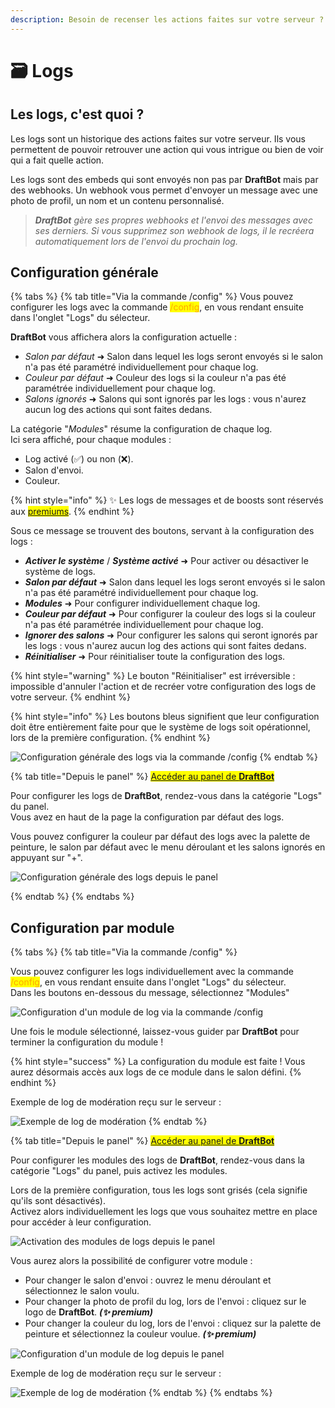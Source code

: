 ```yaml
---
description: Besoin de recenser les actions faites sur votre serveur ? Les logs sont là pour vous !
---
```


# 🗃 Logs

## Les logs, c'est quoi ?

Les logs sont un historique des actions faites sur votre serveur. Ils vous permettent de pouvoir retrouver une action qui vous intrigue ou bien de voir qui a fait quelle action.

Les logs sont des embeds qui sont envoyés non pas par **DraftBot** mais par des webhooks. Un webhook vous permet d'envoyer un message avec une photo de profil, un nom et un contenu personnalisé.
> ***DraftBot** gère ses propres webhooks et l'envoi des messages avec ses derniers. Si vous supprimez son webhook de logs, il le recréera automatiquement lors de l'envoi du prochain log.*

## Configuration générale

{% tabs %}
{% tab title="Via la commande /config" %}
Vous pouvez configurer les logs avec la commande <mark style="color:orange;">/config</mark>, en vous rendant ensuite dans l'onglet "Logs" du sélecteur.


**DraftBot** vous affichera alors la configuration actuelle :
* *Salon par défaut* ➜ Salon dans lequel les logs seront envoyés si le salon n'a pas été paramétré individuellement pour chaque log.
* *Couleur par défaut* ➜ Couleur des logs si la couleur n'a pas été paramétrée individuellement pour chaque log.
* *Salons ignorés* ➜ Salons qui sont ignorés par les logs : vous n'aurez aucun log des actions qui sont faites dedans.


La catégorie "*Modules*" résume la configuration de chaque log.\
Ici sera affiché, pour chaque modules :
* Log activé (✅) ou non (❌).
* Salon d'envoi.
* Couleur.

{% hint style="info" %}
✨ Les logs de messages et de boosts sont réservés aux <mark style="color:blue;">[premiums](https://draftbot.fr/premium)</mark>.
{% endhint %}


Sous ce message se trouvent des boutons, servant à la configuration des logs :
* ***Activer le système*** / ***Système activé*** ➜ Pour activer ou désactiver le système de logs.
* ***Salon par défaut*** ➜ Salon dans lequel les logs seront envoyés si le salon n'a pas été paramétré individuellement pour chaque log.
* ***Modules*** ➜ Pour configurer individuellement chaque log.
* ***Couleur par défaut*** ➜ Pour configurer la couleur des logs si la couleur n'a pas été paramétrée individuellement pour chaque log.
* ***Ignorer des salons*** ➜ Pour configurer les salons qui seront ignorés par les logs : vous n'aurez aucun log des actions qui sont faites dedans.
* ***Réinitialiser*** ➜ Pour réinitialiser toute la configuration des logs.

{% hint style="warning" %}
Le bouton "Réinitialiser" est irréversible : impossible d'annuler l'action et de recréer votre configuration des logs de votre serveur.
{% endhint %}

{% hint style="info" %}
Les boutons bleus signifient que leur configuration doit être entièrement faite pour que le système de logs soit opérationnel, lors de la première configuration.
{% endhint %}

![Configuration générale des logs via la commande /config](../.gitbook/assets/logs/configuration_general.png)
{% endtab %}


{% tab title="Depuis le panel" %}
<mark style="color:blue;">[Accéder au panel de **DraftBot**](https://draftbot.fr/dashboard)</mark>

Pour configurer les logs de **DraftBot**, rendez-vous dans la catégorie "Logs" du panel.\
Vous avez en haut de la page la configuration par défaut des logs.

Vous pouvez configurer la couleur par défaut des logs avec la palette de peinture, le salon par défaut avec le menu déroulant et les salons ignorés en appuyant sur "+".

![Configuration générale des logs depuis le panel](../.gitbook/assets/logs/dashboard_configuration_general.png)

{% endtab %}
{% endtabs %}



 ## Configuration par module

{% tabs %}
{% tab title="Via la commande /config" %}

Vous pouvez configurer les logs individuellement avec la commande <mark style="color:orange;">/config</mark>, en vous rendant ensuite dans l'onglet "Logs" du sélecteur.\
Dans les boutons en-dessous du message, sélectionnez "Modules"

![Configuration d'un module de log via la commande /config](../.gitbook/assets/logs/configuration_modules.png)

Une fois le module sélectionné, laissez-vous guider par **DraftBot** pour terminer la configuration du module !

{% hint style="success" %}
La configuration du module est faite ! Vous aurez désormais accès aux logs de ce module dans le salon défini.
{% endhint %}

Exemple de log de modération reçu sur le serveur :

![Exemple de log de modération](../.gitbook/assets/logs/view.png)
{% endtab %}


{% tab title="Depuis le panel" %}
<mark style="color:blue;">[Accéder au panel de **DraftBot**](https://draftbot.fr/dashboard)</mark>

Pour configurer les modules des logs de **DraftBot**, rendez-vous dans la catégorie "Logs" du panel, puis activez les modules.

Lors de la première configuration, tous les logs sont grisés (cela signifie qu'ils sont désactivés).\
Activez alors individuellement les logs que vous souhaitez mettre en place pour accéder à leur configuration.

![Activation des modules de logs depuis le panel](../.gitbook/assets/logs/dashboard_configuration_modules_activate.png)

Vous aurez alors la possibilité de configurer votre module :
* Pour changer le salon d'envoi : ouvrez le menu déroulant et sélectionnez le salon voulu.
* Pour changer la photo de profil du log, lors de l'envoi : cliquez sur le logo de **DraftBot**. ***(✨ premium)***
* Pour changer la couleur du log, lors de l'envoi : cliquez sur la palette de peinture et sélectionnez la couleur voulue. ***(✨ premium)***

![Configuration d'un module de log depuis le panel](../.gitbook/assets/logs/dashboard_configuration_modules.png)

Exemple de log de modération reçu sur le serveur :

![Exemple de log de modération](../.gitbook/assets/logs/view.png)
{% endtab %}
{% endtabs %}